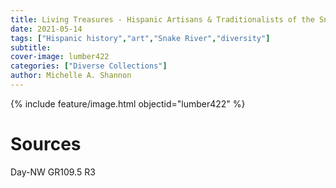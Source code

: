 ```yaml
---
title: Living Treasures - Hispanic Artisans & Traditionalists of the Snake River Valley
date: 2021-05-14
tags: ["Hispanic history","art","Snake River","diversity"]
subtitle: 
cover-image: lumber422
categories: ["Diverse Collections"]
author: Michelle A. Shannon
---
```


{% include feature/image.html objectid="lumber422" %}

# Sources

Day-NW GR109.5 R3
